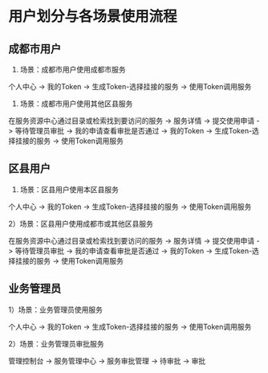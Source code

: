 # 用户划分与各场景使用流程

## 成都市用户

1. 场景：成都市用户使用成都市服务

个人中心 -> 我的Token -> 生成Token-选择挂接的服务 -> 使用Token调用服务

1. 场景：成都市用户使用其他区县服务

在服务资源中心通过目录或检索找到要访问的服务 -> 服务详情 -> 提交使用申请 -> 等待管理员审批 -> 我的申请查看审批是否通过 -> 我的Token -> 生成Token-选择挂接的服务 -> 使用Token调用服务

## 区县用户

1. 场景：区县用户使用本区县服务

个人中心 -> 我的Token -> 生成Token-选择挂接的服务 -> 使用Token调用服务

2）场景：区县用户使用成都市或其他区县服务

在服务资源中心通过目录或检索找到要访问的服务 -> 服务详情 -> 提交使用申请 -> 等待管理员审批 -> 我的申请查看审批是否通过 -> 我的Token -> 生成Token-选择挂接的服务 -> 使用Token调用服务

## 业务管理员

1）场景：业务管理员使用服务

个人中心 -> 我的Token -> 生成Token-选择挂接的服务 -> 使用Token调用服务

2）场景：业务管理员审批服务

管理控制台 -> 服务管理中心 -> 服务审批管理 -> 待审批 -> 审批
